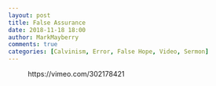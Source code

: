 ```yaml
---
layout: post
title: False Assurance
date: 2018-11-18 18:00
author: MarkMayberry
comments: true
categories: [Calvinism, Error, False Hope, Video, Sermon]
---
```

<!-- wp:core-embed/vimeo {"url":"https://vimeo.com/302178421","type":"video","providerNameSlug":"vimeo","className":"wp-embed-aspect-4-3 wp-has-aspect-ratio"} -->
<figure class="wp-block-embed-vimeo wp-block-embed is-type-video is-provider-vimeo wp-embed-aspect-4-3 wp-has-aspect-ratio"><div class="wp-block-embed__wrapper">
https://vimeo.com/302178421
</div></figure>
<!-- /wp:core-embed/vimeo -->

